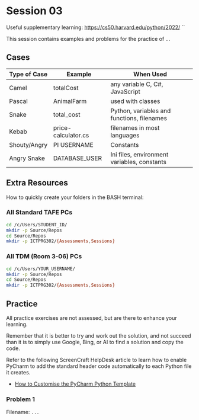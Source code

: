 # Session 03

Useful supplementary learning:
https://cs50.harvard.edu/python/2022/
``

This session contains examples and problems for
the practice of ...

## Cases

| Type of Case | Example             | When Used                                  |
|--------------|---------------------|--------------------------------------------|
| Camel        | totalCost           | any variable C, C#, JavaScript             |
| Pascal       | AnimalFarm          | used with classes                          |
| Snake        | total_cost          | Python, variables and functions, filenames |
| Kebab        | price-calculator.cs | filenames in most languages                |
| Shouty/Angry | PI USERNAME         | Constants |
| Angry Snake  | DATABASE_USER | Ini files, environment variables, constants |




## Extra Resources

How to quickly create your folders in the BASH terminal:

### All Standard TAFE PCs

```bash
cd /c/Users/STUDENT_ID/
mkdir -p Source/Repos
cd Source/Repos
mkdir -p ICTPRG302/{Assessments,Sessions}
```

### All TDM (Room 3-06) PCs

```bash
cd /c/Users/YOUR_USERNAME/
mkdir -p Source/Repos
cd Source/Repos
mkdir -p ICTPRG302/{Assessments,Sessions}
```


## Practice

All practice exercises are not assessed, but are 
there to enhance your learning.

Remember that it is better to try and work out the solution, 
and not succeed than it is to simply use Google, Bing, or AI to
find a solution and copy the code.

Refer to the following ScreenCraft HelpDesk article to learn how 
to enable PyCharm to add the standard header code automatically 
to each Python file it creates.

- [How to Customise the PyCharm Python Template](#) 

### Problem 1

Filename: `...`